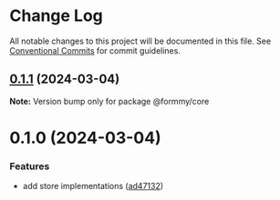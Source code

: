# Change Log

All notable changes to this project will be documented in this file.
See [Conventional Commits](https://conventionalcommits.org) for commit guidelines.

## [0.1.1](https://github.com/miserylee/formmy/compare/v0.1.0...v0.1.1) (2024-03-04)

**Note:** Version bump only for package @formmy/core





# 0.1.0 (2024-03-04)


### Features

* add store implementations ([ad47132](https://github.com/miserylee/formmy/commit/ad47132615f212d993944961e1a46afee36e844d))
